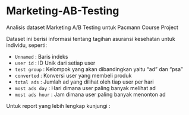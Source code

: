 # Marketing-AB-Testing
Analisis dataset Marketing A/B Testing untuk Pacmann Course Project

Dataset ini berisi informasi tentang tagihan asuransi kesehatan untuk individu, seperti:
- ```Unnamed``` : Baris indeks
- ```user id``` : ID Unik dari setiap user
- ```test group``` : Kelompok yang akan dibandingkan yaitu “ad” dan “psa”
- ```converted``` : Konversi user yang membeli produk
- ```total ads``` : Jumlah ad yang dilihat oleh tiap user per hari
- ```most ads day``` : Hari dimana user paling banyak melihat ad
- ```most ads hour``` : Jam dimana user paling banyak menonton ad

Untuk report yang lebih lengkap kunjungi : 
